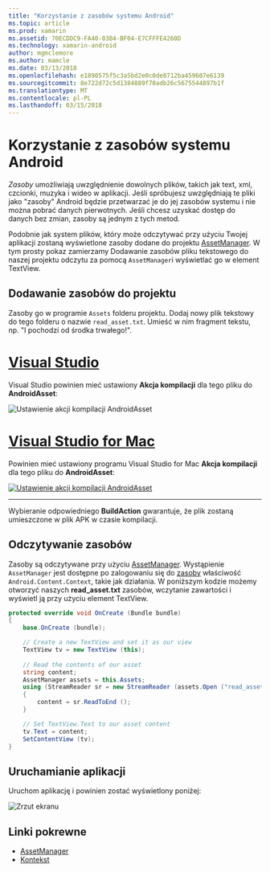 ```yaml
---
title: "Korzystanie z zasobów systemu Android"
ms.topic: article
ms.prod: xamarin
ms.assetid: 70ECDDC9-FA40-03B4-BF04-E7CFFFE4260D
ms.technology: xamarin-android
author: mgmclemore
ms.author: mamcle
ms.date: 03/13/2018
ms.openlocfilehash: e1890575f5c3a5bd2e0c0de0712ba459607e6139
ms.sourcegitcommit: 8e722d72c5d1384889f70adb26c5675544897b1f
ms.translationtype: MT
ms.contentlocale: pl-PL
ms.lasthandoff: 03/15/2018
---
```

# <a name="using-android-assets"></a>Korzystanie z zasobów systemu Android

_Zasoby_ umożliwiają uwzględnienie dowolnych plików, takich jak text, xml, czcionki, muzyka i wideo w aplikacji. Jeśli spróbujesz uwzględniają te pliki jako "zasoby" Android będzie przetwarzać je do jej zasobów systemu i nie można pobrać danych pierwotnych. Jeśli chcesz uzyskać dostęp do danych bez zmian, zasoby są jednym z tych metod.

Podobnie jak system plików, który może odczytywać przy użyciu Twojej aplikacji zostaną wyświetlone zasoby dodane do projektu [AssetManager](https://developer.xamarin.com/api/type/Android.Content.Res.AssetManager/).
W tym prosty pokaz zamierzamy Dodawanie zasobów pliku tekstowego do naszej projektu odczytu za pomocą `AssetManager`i wyświetlać go w element TextView.


## <a name="add-asset-to-project"></a>Dodawanie zasobów do projektu

Zasoby go w programie `Assets` folderu projektu. Dodaj nowy plik tekstowy do tego folderu o nazwie `read_asset.txt`. Umieść w nim fragment tekstu, np. "I pochodzi od środka trwałego!".

# <a name="visual-studiotabvswin"></a>[Visual Studio](#tab/vswin)

Visual Studio powinien mieć ustawiony **Akcja kompilacji** dla tego pliku do **AndroidAsset**:

![Ustawienie akcji kompilacji AndroidAsset](android-assets-images/asset-properties-vs.png) 

# <a name="visual-studio-for-mactabvsmac"></a>[Visual Studio for Mac](#tab/vsmac)

Powinien mieć ustawiony programu Visual Studio for Mac **Akcja kompilacji** dla tego pliku do **AndroidAsset**:

[![Ustawienie akcji kompilacji AndroidAsset](android-assets-images/asset-properties-xs-sml.png)](android-assets-images/asset-properties-xs.png#lightbox)

-----

Wybieranie odpowiedniego **BuildAction** gwarantuje, że plik zostaną umieszczone w plik APK w czasie kompilacji.


## <a name="reading-assets"></a>Odczytywanie zasobów

Zasoby są odczytywane przy użyciu [AssetManager](https://developer.xamarin.com/api/type/Android.Content.Res.AssetManager/). Wystąpienie `AssetManager` jest dostępne po zalogowaniu się do [zasoby](https://developer.xamarin.com/api/property/Android.Content.Context.Assets/) właściwość `Android.Content.Context`, takie jak działania.
W poniższym kodzie możemy otworzyć naszych **read_asset.txt** zasobów, wczytanie zawartości i wyświetl ją przy użyciu element TextView.

```csharp
protected override void OnCreate (Bundle bundle)
{
    base.OnCreate (bundle);

    // Create a new TextView and set it as our view
    TextView tv = new TextView (this);
    
    // Read the contents of our asset
    string content;
    AssetManager assets = this.Assets;
    using (StreamReader sr = new StreamReader (assets.Open ("read_asset.txt")))
    {
        content = sr.ReadToEnd ();
    }

    // Set TextView.Text to our asset content
    tv.Text = content;
    SetContentView (tv);
}
```


## <a name="running-the-application"></a>Uruchamianie aplikacji

Uruchom aplikację i powinien zostać wyświetlony poniżej:

![Zrzut ekranu](android-assets-images/screenshot.png)


## <a name="related-links"></a>Linki pokrewne

- [AssetManager](https://developer.xamarin.com/api/type/Android.Content.Res.AssetManager/)
- [Kontekst](https://developer.xamarin.com/api/type/Android.Content.Context/)
